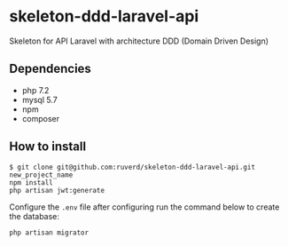 # skeleton-ddd-laravel-api
Skeleton for API Laravel with architecture DDD (Domain Driven Design)

## Dependencies
  - php 7.2
  - mysql 5.7
  - npm
  - composer

## How to install

```shell
$ git clone git@github.com:ruverd/skeleton-ddd-laravel-api.git new_project_name
npm install
php artisan jwt:generate
```

Configure the `.env` file after configuring run the command below to create the database:

```shell
php artisan migrator 
```
